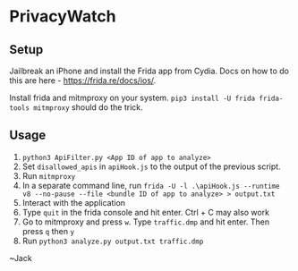 # PrivacyWatch

## Setup

Jailbreak an iPhone and install the Frida app from Cydia. Docs on how to do this are here - https://frida.re/docs/ios/.

Install frida and mitmproxy on your system. `pip3 install -U frida frida-tools mitmproxy` should do the trick.

## Usage

1. `python3 ApiFilter.py <App ID of app to analyze>`
2. Set `disallowed_apis` in `apiHook.js` to the output of the previous script.
3. Run `mitmproxy`
4. In a separate command line, run `frida -U -l .\apiHook.js --runtime v8 --no-pause --file <bundle ID of app to analyze> > output.txt`
5. Interact with the application
6. Type `quit` in the frida console and hit enter. Ctrl + C may also work
7. Go to mitmproxy and press `w`. Type `traffic.dmp` and hit enter. Then press `q` then `y`
8. Run `python3 analyze.py output.txt traffic.dmp`

~Jack